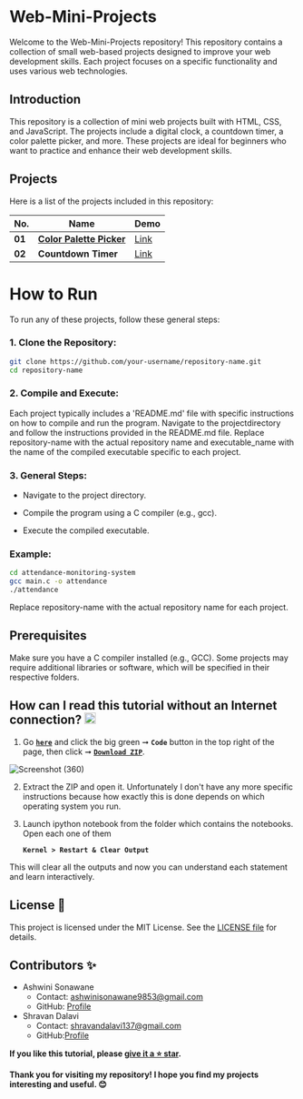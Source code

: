 
# Web-Mini-Projects
Welcome to the Web-Mini-Projects repository! This repository contains a collection of small web-based projects designed to improve your web development skills. Each project focuses on a specific functionality and uses various web technologies.

## Introduction

This repository is a collection of mini web projects built with HTML, CSS, and JavaScript. The projects include a digital clock, a countdown timer, a color palette picker, and more. These projects are ideal for beginners who want to practice and enhance their web development skills.

## Projects

Here is a list of the projects included in this repository:

| **No.** | **Name** |  **Demo** |
| ------- | -------- | -------- | 
|  **01** | [**Color Palette Picker**](https://github.com/SonawaneAshwini/Web-Mini-Projects/tree/main/projects/Color%20Palette%20Picker) | [Link](https://codepen.io/Ashwini-Sonawane/pen/dyBWwBK) | 
|  **02** | **Countdown Timer**  | [Link](https://github.com/SonawaneAshwini/Web-Mini-Projects/tree/main/projects/Countdown%20Timer) | 


# How to Run
To run any of these projects, follow these general steps:

### 1. Clone the Repository:

  ```sh
git clone https://github.com/your-username/repository-name.git
cd repository-name
  ```

### 2. Compile and Execute:
Each project typically includes a 'README.md' file with specific instructions on how to compile and run the program. Navigate to the projectdirectory and follow the instructions provided in the README.md file.
Replace repository-name with the actual repository name and executable_name with the name of the compiled executable specific to each project.


### 3. General Steps:

- Navigate to the project directory.

- Compile the program using a C compiler (e.g., gcc).

- Execute the compiled executable.


### Example:

 ```sh
cd attendance-monitoring-system
gcc main.c -o attendance
./attendance
 ```

Replace repository-name with the actual repository name for each project.


## Prerequisites
Make sure you have a C compiler installed (e.g., GCC). Some projects may require additional libraries or software, which will be specified in their respective folders.



## How can I read this tutorial without an Internet connection? <img alt="GIF" src="https://github.com/TheDudeThatCode/TheDudeThatCode/blob/master/Assets/hmm.gif" width="20" />

1. Go [**`here`**](https://github.com/SonawaneAshwini/C_ProgrammingProjects) and click the big green ➞  **`Code`** button in the top right of the page, then click ➞ [**`Download ZIP`**]().

 ![Screenshot (360)](https://github.com/SonawaneAshwini/C_ProgrammingProjects/assets/172588428/0def247f-638c-4eee-87b6-b97225690609)



2. Extract the ZIP and open it. Unfortunately I don't have any more specific instructions because how exactly this is done depends on which operating system you run.
    
3. Launch ipython notebook from the folder which contains the notebooks. Open each one of them
  
    **`Kernel > Restart & Clear Output`**
    
This will clear all the outputs and now you can understand each statement and learn interactively.

## License 📜
This project is licensed under the MIT License. See the [LICENSE file](https://github.com/SonawaneAshwini/C-Mini-Projects/blob/main/LICENSE) for details.


## Contributors ✨

- Ashwini Sonawane
  - Contact: ashwinisonawane9853@gmail.com
  - GitHub: [Profile](https://github.com/SonawaneAshwini)
- Shravan Dalavi
  - Contact: shravandalavi137@gmail.com
  - GitHub:[Profile]( https://github.com/ShravanDalavi)


**If you like this tutorial, please [give it a ⭐ star](https://github.com/SonawaneAshwini/C-Mini-Projects).**

**Thank you for visiting my repository! I hope you find my projects interesting and useful. 😊**
